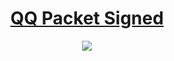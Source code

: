 <div align="center">

# [QQ Packet Signed](https://qsign.icu/)

![](https://count.getloli.com/get/@XxxX-QSignShell?theme=rule34)

</div>